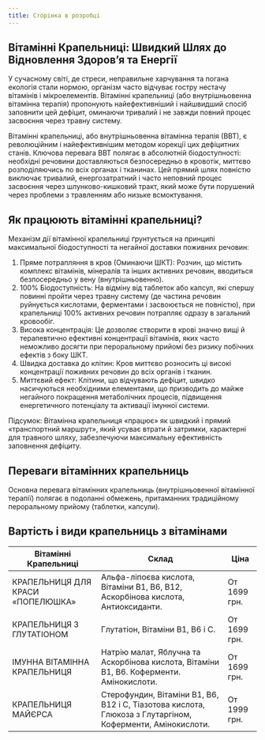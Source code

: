 ```yaml
---
title: Сторiнка в розробцi
---
```


## Вітамінні Крапельниці: Швидкий Шлях до Відновлення Здоров’я та Енергії

У сучасному світі, де стреси, неправильне харчування та погана екологія стали нормою, організм часто відчуває гостру нестачу вітамінів і мікроелементів. Вітамінні крапельниці (або внутрішньовенна вітамінна терапія) пропонують найефективніший і найшвидший спосіб заповнити цей дефіцит, оминаючи тривалий і не завжди повний процес засвоєння через травну систему.

Вітамінні крапельниці, або внутрішньовенна вітамінна терапія (ВВТ), є революційним і найефективнішим методом корекції цих дефіцитних станів. Ключова перевага ВВТ полягає в абсолютній біодоступності: необхідні речовини доставляються безпосередньо в кровотік, миттєво розподіляючись по всіх органах і тканинах. Цей прямий шлях повністю виключає тривалий, енергозатратний і часто неповний процес засвоєння через шлунково-кишковий тракт, який може бути порушений через проблеми з травленням або низьке всмоктування.

## Як працюють вітамінні крапельниці?

Механізм дії вітамінної крапельниці ґрунтується на принципі максимальної біодоступності та негайної доставки поживних речовин:

1. Пряме потрапляння в кров (Оминаючи ШКТ): Розчин, що містить комплекс вітамінів, мінералів та інших активних речовин, вводиться безпосередньо у вену (внутрішньовенно).
2. 100% Біодоступність: На відміну від таблеток або капсул, які спершу повинні пройти через травну систему (де частина речовин руйнується кислотами, ферментами і засвоюється не повністю), при крапельниці 100% активних речовин потрапляє одразу в загальний кровообіг.
3. Висока концентрація: Це дозволяє створити в крові значно вищі й терапевтично ефективні концентрації вітамінів, яких часто неможливо досягти при пероральному прийомі без ризику побічних ефектів з боку ШКТ.
4. Швидка доставка до клітин: Кров миттєво розносить ці високі концентрації поживних речовин до всіх органів і тканин.
5. Миттєвий ефект: Клітини, що відчувають дефіцит, швидко насичуються необхідними елементами, що призводить до майже негайного покращення метаболічних процесів, підвищення енергетичного потенціалу та активації імунної системи.

Підсумок: Вітамінна крапельниця «працює» як швидкий і прямий «транспортний маршрут», який усуває втрати й затримки, характерні для травного шляху, забезпечуючи максимальну ефективність заповнення дефіциту.

## Переваги вітамінних крапельниць

Основна перевага вітамінних крапельниць (внутрішньовенної вітамінної терапії) полягає в подоланні обмежень, притаманних традиційному пероральному прийому (таблетки, капсули).

## Вартість і види крапельниць з вітамінами

| Вітамінні Крапельниці             | Склад                                                                                                      | Ціна         |
| --------------------------------- | ---------------------------------------------------------------------------------------------------------- | ------------ |
| КРАПЕЛЬНИЦЯ ДЛЯ КРАСИ «ПОПЕЛЮШКА» | Альфа-ліпоєва кислота, Вітаміни B1, B6, B12, Аскорбінова кислота, Антиоксиданти.                           | От 1699 грн. |
| КРАПЕЛЬНИЦЯ З ГЛУТАТІОНОМ         | Глутатіон, Вітаміни B1, B6 і C.                                                                            | От 1699 грн. |
| ІМУННА ВІТАМІННА КРАПЕЛЬНИЦЯ      | Натрію малат, Яблучна та Аскорбінова кислота, Вітаміни B1, B6. Коферменти. Амінокислоти.                   | От 1699 грн. |
| КРАПЕЛЬНИЦЯ МАЙЄРСА               | Стерофундин, Вітаміни B1, B6, B12 і C, Тіазотова кислота, Глюкоза з Глутаргіном, Коферменти, Амінокислоти. | От 1999 грн. |
